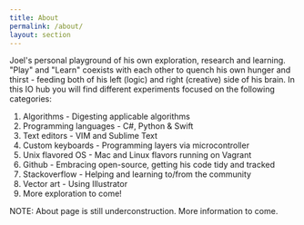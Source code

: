 ```yaml
---
title: About
permalink: /about/
layout: section
---
```



Joel's personal playground of his own exploration, research and learning. "Play" and "Learn" coexists with each other to quench his own hunger and thirst - feeding both of his left (logic) and right (creative) side of his brain. In this IO hub you will find different experiments focused on the following categories:

1. Algorithms - Digesting applicable algorithms
2. Programming languages - C#, Python & Swift
3. Text editors - VIM and Sublime Text
4. Custom keyboards - Programming layers via microcontroller
5. Unix flavored OS - Mac and Linux flavors running on Vagrant
6. Github - Embracing open-source, getting his code tidy and tracked
7. Stackoverflow - Helping and learning to/from the community
8. Vector art - Using Illustrator 
9. More exploration to come!

NOTE: About page is still underconstruction. More information to come.
